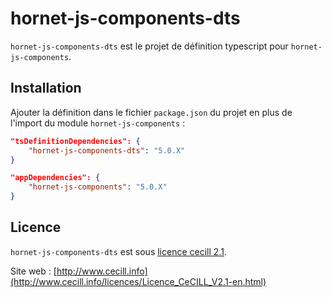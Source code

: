 # hornet-js-components-dts

`hornet-js-components-dts` est le projet de définition typescript pour `hornet-js-components`.


## Installation

Ajouter la définition dans le fichier `package.json` du projet en plus de l'import du module `hornet-js-components` :

```json
"tsDefinitionDependencies": {
    "hornet-js-components-dts": "5.0.X"
}

"appDependencies": {
    "hornet-js-components": "5.0.X"
}
```

## Licence

`hornet-js-components-dts` est sous [licence cecill 2.1](./LICENSE.md).

Site web : [http://www.cecill.info](http://www.cecill.info/licences/Licence_CeCILL_V2.1-en.html)
